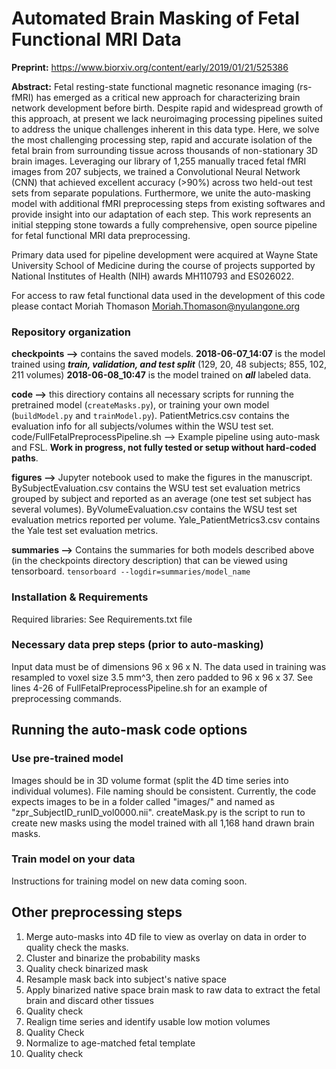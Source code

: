 # Automated Brain Masking of Fetal Functional MRI Data
**Preprint:** https://www.biorxiv.org/content/early/2019/01/21/525386

**Abstract:** Fetal resting-state functional magnetic resonance imaging (rs-fMRI) has emerged as a critical new approach for characterizing brain network development before birth. Despite rapid and widespread growth of this approach, at present we lack neuroimaging processing pipelines suited to address the unique challenges inherent in this data type. Here, we solve the most challenging processing step, rapid and accurate isolation of the fetal brain from surrounding tissue across thousands of non-stationary 3D brain images. Leveraging our library of 1,255 manually traced fetal fMRI images from 207 subjects, we trained a Convolutional Neural Network (CNN) that achieved excellent accuracy (>90%) across two held-out test sets from separate populations. Furthermore, we unite the auto-masking model with additional fMRI preprocessing steps from existing softwares and provide insight into our adaptation of each step. This work represents an initial stepping stone towards a fully comprehensive, open source pipeline for fetal functional MRI data preprocessing. 

Primary data used for pipeline development were acquired at Wayne State
University School of Medicine during the course of projects supported by National
Institutes of Health (NIH) awards MH110793 and ES026022.

For access to raw fetal functional data used in the development of this code please contact Moriah Thomason Moriah.Thomason@nyulangone.org

### Repository organization
**checkpoints -->** contains the saved models. **2018-06-07_14:07** is the model trained using _**train, validation, and test split**_ (129, 20, 48 subjects; 855, 102, 211 volumes) **2018-06-08_10:47** is the model trained on _**all**_ labeled data.

**code -->** this directiory contains all necessary scripts for running the pretrained model (`createMasks.py`), or training your own model (`buildModel.py` and `trainModel.py`). PatientMetrics.csv contains the evaluation info for all subjects/volumes within the WSU test set. code/FullFetalPreprocessPipeline.sh --> Example pipeline using auto-mask and FSL. **Work in progress, not fully tested or setup without hard-coded paths**.


**figures -->** Jupyter notebook used to make the figures in the manuscript. BySubjectEvaluation.csv contains the WSU test set evaluation metrics grouped by subject and reported as an average (one test set subject has several volumes). ByVolumeEvaluation.csv contains the WSU test set evaluation metrics reported per volume. Yale_PatientMetrics3.csv contains the Yale test set evaluation metrics.

**summaries -->** Contains the summaries for both models described above (in the checkpoints directory description) that can be viewed using tensorboard.
`tensorboard --logdir=summaries/model_name`

### Installation & Requirements
Required libraries: See Requirements.txt file

### Necessary data prep steps (prior to auto-masking)
Input data must be of dimensions 96 x 96 x N. The data used in training was resampled to voxel size 3.5 mm^3, then zero padded to 96 x 96 x 37. See lines 4-26 of FullFetalPreprocessPipeline.sh for an example of preprocessing commands.

## Running the auto-mask code options
### Use pre-trained model
Images should be in 3D volume format (split the 4D time series into individual volumes). File naming should be consistent. Currently, the code expects images to be in a folder called "images/" and named as "zpr_SubjectID_runID_vol0000.nii".
createMask.py is the script to run to create new masks using the model trained with all 1,168 hand drawn brain masks.

### Train model on your data
Instructions for training model on new data coming soon.

## Other preprocessing steps
1. Merge auto-masks into 4D file to view as overlay on data in order to quality check the masks.
2. Cluster and binarize the probability masks
3. Quality check binarized mask
4. Resample mask back into subject's native space
5. Apply binarized native space brain mask to raw data to extract the fetal brain and discard other tissues
6. Quality check
7. Realign time series and identify usable low motion volumes
8. Quality Check
9. Normalize to age-matched fetal template
10. Quality check
